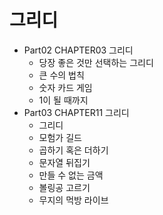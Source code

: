 # 그리디

* Part02 CHAPTER03 그리디
  * 당장 좋은 것만 선택하는 그리디
  * 큰 수의 법칙
  * 숫자 카드 게임
  * 1이 될 때까지
* Part03 CHAPTER11 그리디
  * 그리디
  * 모험가 길드
  * 곱하기 혹은 더하기
  * 문자열 뒤집기
  * 만들 수 없는 금액
  * 볼링공 고르기
  * 무지의 먹방 라이브 

